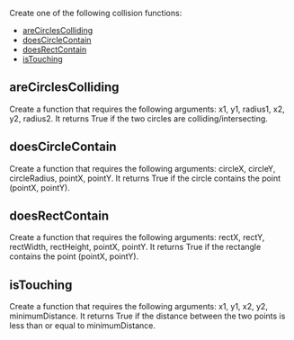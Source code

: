 Create one of the following collision functions:
- [areCirclesColliding](#areCirclesColliding)
- [doesCircleContain](#doesCircleContain)
- [doesRectContain](#doesRectContain)
- [isTouching](#isTouching)

## areCirclesColliding

Create a function that requires the following arguments: x1, y1, radius1, x2, y2, radius2. It returns True if the two circles are colliding/intersecting.

## doesCircleContain

Create a function that requires the following arguments: circleX, circleY, circleRadius, pointX, pointY. It returns True if the circle contains the point (pointX, pointY).

## doesRectContain

Create a function that requires the following arguments: rectX, rectY, rectWidth, rectHeight, pointX, pointY. It returns True if the rectangle contains the point (pointX, pointY).

## isTouching

Create a function that requires the following arguments: x1, y1, x2, y2, minimumDistance. It returns True if the distance between the two points is less than or equal to minimumDistance.
